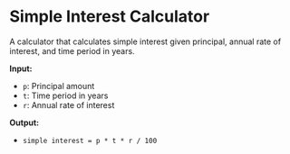 # Simple Interest Calculator  

A calculator that calculates simple interest given principal, annual rate of interest, and time period in years.  

**Input:**  
- `p`: Principal amount  
- `t`: Time period in years  
- `r`: Annual rate of interest  

**Output:**  
- `simple interest = p * t * r / 100`
